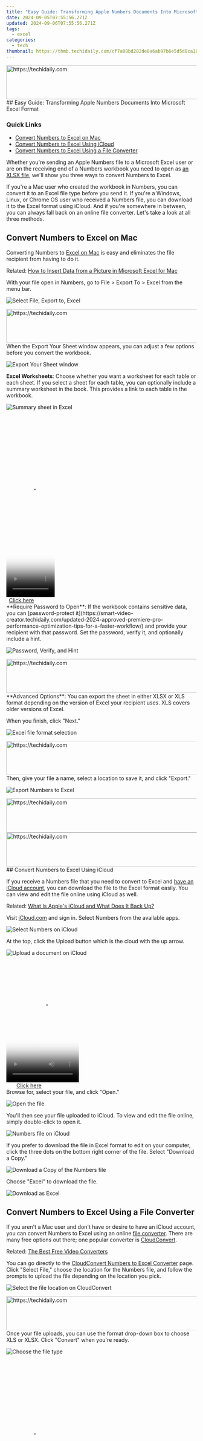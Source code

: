 ```yaml
---
title: "Easy Guide: Transforming Apple Numbers Documents Into Microsoft Excel Format"
date: 2024-09-05T07:55:56.271Z
updated: 2024-09-06T07:55:56.271Z
tags:
  - excel
categories:
  - tech
thumbnail: https://thmb.techidaily.com/cf7a08bd282de8a6ab97b6e5d5d8ca10a7266e7f855e68e8c2f62606a22410cc.jpeg
---
```


<!-- affiliate ads begin -->
<a href="https://aligracehair.sjv.io/c/5597632/2006933/19272" target="_top" id="2006933">
  <img src="//a.impactradius-go.com/display-ad/19272-2006933" border="0" alt="https://techidaily.com" width="728" height="90"/>
</a>
<img height="0" width="0" src="https://aligracehair.sjv.io/i/5597632/2006933/19272" style="position:absolute;visibility:hidden;" border="0" />
<!-- affiliate ads end -->
## Easy Guide: Transforming Apple Numbers Documents Into Microsoft Excel Format

### Quick Links

* [Convert Numbers to Excel on Mac](https://change-location.techidaily.com/in-2024-best-pokemons-for-pvp-matches-in-pokemon-go-for-vivo-s18-drfone-by-drfone-virtual-android/)
* [Convert Numbers to Excel Using iCloud](https://instagram-videos.techidaily.com/new-conducting-the-crescendo-infusing-instagram-reels-with-sounds/)
* [Convert Numbers to Excel Using a File Converter](https://some-knowledge.techidaily.com/new-expert-guide-to-changing-user-numbers-on-tiktok/)

 Whether you're sending an Apple Numbers file to a Microsoft Excel user or are on the receiving end of a Numbers workbook you need to open as [an XLSX file](https://ai-vdieo-software.techidaily.com/updated-beyond-quik-exploring-the-best-pc-video-editing-software-for-gopro-users/), we'll show you three ways to convert Numbers to Excel.

 If you're a Mac user who created the workbook in Numbers, you can convert it to an Excel file type before you send it. If you're a Windows, Linux, or Chrome OS user who received a Numbers file, you can download it to the Excel format using iCloud. And if you're somewhere in between, you can always fall back on an online file converter. Let's take a look at all three methods.

##  Convert Numbers to Excel on Mac

 Converting Numbers to [Excel on Mac](https://win-able.techidaily.com/comprehensive-troubleshooting-making-your-vrchat-run-smoothly-again/) is easy and eliminates the file recipient from having to do it.

Related: [How to Insert Data from a Picture in Microsoft Excel for Mac](https://win-able.techidaily.com/comprehensive-troubleshooting-making-your-vrchat-run-smoothly-again/) 

 With your file open in Numbers, go to File > Export To > Excel from the menu bar.

![Select File, Export to, Excel](https://static1.howtogeekimages.com/wordpress/wp-content/uploads/2022/02/FileExportToExcel-NumbersToExcel.png) 

<!-- affiliate ads begin -->
<a href="https://review-au.sjv.io/c/5597632/2098702/14409" target="_top" id="2098702">
  <img src="//a.impactradius-go.com/display-ad/14409-2098702" border="0" alt="https://techidaily.com" width="728" height="90"/>
</a>
<img height="0" width="0" src="https://review-au.sjv.io/i/5597632/2098702/14409" style="position:absolute;visibility:hidden;" border="0" />
<!-- affiliate ads end -->
 When the Export Your Sheet window appears, you can adjust a few options before you convert the workbook.

![Export Your Sheet window](https://static1.howtogeekimages.com/wordpress/wp-content/uploads/2022/02/ExportYourSheet-NumbersToExcel.png) 

**Excel Worksheets**: Choose whether you want a worksheet for each table or each sheet. If you select a sheet for each table, you can optionally include a summary worksheet in the book. This provides a link to each table in the workbook.

![Summary sheet in Excel](https://static1.howtogeekimages.com/wordpress/wp-content/uploads/2022/02/Summary-NumbersToExcel.png) 

<!-- affiliate ads begin -->
<span id="1977028">
					<video width="128" height="480" style="cursor:pointer"
           poster="//a.impactradius-go.com/display-clicktoplayimage/1977028.png"
           onclick="if(!this.playClicked){this.play();this.setAttribute('controls',true);this.playClicked=true;}">
	   <source src="//a.impactradius-go.com/display-ad/22993-1977028">
	   <img src="//a.impactradius-go.com/display-clicktoplayimage/1977028.png" style="border: none; height: 100%; width: 100%; object-fit: contain">
	</video>
	<div style="width:80px;text-align:center"><a href="javascript:window.open(decodeURIComponent('https%3A%2F%2Fhomestyler.sjv.io%2Fc%2F5597632%2F1977028%2F22993'), '_blank');void(0);">Click here</a></div>
</span>
<img height="0" width="0" src="https://imp.pxf.io/i/5597632/1977028/22993" style="position:absolute;visibility:hidden;" border="0" />
<!-- affiliate ads end -->
**Require Password to Open**: If the workbook contains sensitive data, you can [password-protect it](https://smart-video-creator.techidaily.com/updated-2024-approved-premiere-pro-performance-optimization-tips-for-a-faster-workflow/) and provide your recipient with that password. Set the password, verify it, and optionally include a hint.

![Password, Verify, and Hint](https://static1.howtogeekimages.com/wordpress/wp-content/uploads/2022/02/RequirePassword-NumbersToExcel.png) 

<!-- affiliate ads begin -->
<a href="https://appsumo.8odi.net/c/5597632/2024347/7443" target="_top" id="2024347">
  <img src="//a.impactradius-go.com/display-ad/7443-2024347" border="0" alt="https://techidaily.com" width="728" height="90"/>
</a>
<img height="0" width="0" src="https://appsumo.8odi.net/i/5597632/2024347/7443" style="position:absolute;visibility:hidden;" border="0" />
<!-- affiliate ads end -->
**Advanced Options**: You can export the sheet in either XLSX or XLS format depending on the version of Excel your recipient uses. XLS covers older versions of Excel.

 When you finish, click "Next."

![Excel file format selection](https://static1.howtogeekimages.com/wordpress/wp-content/uploads/2022/02/ExportSheet-NumbersToExcel.png) 

<!-- affiliate ads begin -->
<a href="https://aligracehair.sjv.io/c/5597632/1938698/19272" target="_top" id="1938698">
  <img src="//a.impactradius-go.com/display-ad/19272-1938698" border="0" alt="https://techidaily.com" width="728" height="90"/>
</a>
<img height="0" width="0" src="https://aligracehair.sjv.io/i/5597632/1938698/19272" style="position:absolute;visibility:hidden;" border="0" />
<!-- affiliate ads end -->
 Then, give your file a name, select a location to save it, and click "Export."

![Export Numbers to Excel](https://static1.howtogeekimages.com/wordpress/wp-content/uploads/2022/02/Export-NumbersToExcel.png) 

<!-- affiliate ads begin -->
<a href="https://appsumo.8odi.net/c/5597632/2082527/7443" target="_top" id="2082527">
  <img src="//a.impactradius-go.com/display-ad/7443-2082527" border="0" alt="https://techidaily.com" width="728" height="90"/>
</a>
<img height="0" width="0" src="https://appsumo.8odi.net/i/5597632/2082527/7443" style="position:absolute;visibility:hidden;" border="0" />
<!-- affiliate ads end -->
<!-- affiliate ads begin -->
<a href="https://aligracehair.sjv.io/c/5597632/2135405/19272" target="_top" id="2135405">
  <img src="//a.impactradius-go.com/display-ad/19272-2135405" border="0" alt="https://techidaily.com" width="728" height="90"/>
</a>
<img height="0" width="0" src="https://aligracehair.sjv.io/i/5597632/2135405/19272" style="position:absolute;visibility:hidden;" border="0" />
<!-- affiliate ads end -->
##  Convert Numbers to Excel Using iCloud

 If you receive a Numbers file that you need to convert to Excel and [have an iCloud account](https://facebook-video-share.techidaily.com/updated-in-2024-breaking-barriers-worlds-best-and-largest-shorts-downloaders/), you can download the file to the Excel format easily. You can view and edit the file online using iCloud as well.

Related: [What Is Apple's iCloud and What Does It Back Up?](https://facebook-video-share.techidaily.com/updated-in-2024-breaking-barriers-worlds-best-and-largest-shorts-downloaders/) 

 Visit [iCloud.com](https://www.icloud.com) and sign in. Select Numbers from the available apps.

![Select Numbers on iCloud](https://static1.howtogeekimages.com/wordpress/wp-content/uploads/2022/02/iCloudNumbers-NumbersToExcel.png) 

 At the top, click the Upload button which is the cloud with the up arrow.

![Upload a document on iCloud](https://static1.howtogeekimages.com/wordpress/wp-content/uploads/2022/02/iCloudUpload-NumbersToExcel.png) 

<!-- affiliate ads begin -->
<span id="1630055">
					<video width="192" height="320" style="cursor:pointer"
           poster="//a.impactradius-go.com/display-clicktoplayimage/1630055.png"
           onclick="if(!this.playClicked){this.play();this.setAttribute('controls',true);this.playClicked=true;}">
	   <source src="//a.impactradius-go.com/display-ad/18460-1630055">
	   <img src="//a.impactradius-go.com/display-clicktoplayimage/1630055.png" style="border: none; height: 100%; width: 100%; object-fit: contain">
	</video>
	<div style="width:120px;text-align:center"><a href="javascript:window.open(decodeURIComponent('https%3A%2F%2Fcaperobbin.sjv.io%2Fc%2F5597632%2F1630055%2F18460'), '_blank');void(0);">Click here</a></div>
</span>
<img height="0" width="0" src="https://imp.pxf.io/i/5597632/1630055/18460" style="position:absolute;visibility:hidden;" border="0" />
<!-- affiliate ads end -->
 Browse for, select your file, and click "Open."

![Open the file](https://static1.howtogeekimages.com/wordpress/wp-content/uploads/2022/02/iCloudOpenFile-NumbersToExcel.png) 

 You'll then see your file uploaded to iCloud. To view and edit the file online, simply double-click to open it.

![Numbers file on iCloud](https://static1.howtogeekimages.com/wordpress/wp-content/uploads/2022/02/iCloudWorkbook-NumbersToExcel.png) 

 If you prefer to download the file in Excel format to edit on your computer, click the three dots on the bottom right corner of the file. Select "Download a Copy."

![Download a Copy of the Numbers file](https://static1.howtogeekimages.com/wordpress/wp-content/uploads/2022/02/iCloudDownloadACopy-NumbersToExcel.png) 

 Choose "Excel" to download the file.

![Download as Excel](https://static1.howtogeekimages.com/wordpress/wp-content/uploads/2022/02/iCloudExcel-NumbersToExcel.png) 

##  Convert Numbers to Excel Using a File Converter

 If you aren't a Mac user and don't have or desire to have an iCloud account, you can convert Numbers to Excel using an online [file converter](https://discord-videos.techidaily.com/in-2024-discord-spoiler-tag-all-you-need-to-know/). There are many free options out there; one popular converter is [CloudConvert](https://cloudconvert.com).

Related: [The Best Free Video Converters](https://discord-videos.techidaily.com/in-2024-discord-spoiler-tag-all-you-need-to-know/) 

 You can go directly to the [CloudConvert Numbers to Excel Converter](https://cloudconvert.com/numbers-to-xls) page. Click "Select File," choose the location for the Numbers file, and follow the prompts to upload the file depending on the location you pick.

![Select the file location on CloudConvert](https://static1.howtogeekimages.com/wordpress/wp-content/uploads/2022/02/CloudConvertSelect-NumbersToExcel.png) 

<!-- affiliate ads begin -->
<a href="https://coinrule.sjv.io/c/5597632/1958378/18409" target="_top" id="1958378">
  <img src="//a.impactradius-go.com/display-ad/18409-1958378" border="0" alt="https://techidaily.com" width="728" height="90"/>
</a>
<img height="0" width="0" src="https://coinrule.sjv.io/i/5597632/1958378/18409" style="position:absolute;visibility:hidden;" border="0" />
<!-- affiliate ads end -->
 Once your file uploads, you can use the format drop-down box to choose XLS or XLSX. Click "Convert" when you're ready.

![Choose the file type](https://static1.howtogeekimages.com/wordpress/wp-content/uploads/2022/02/CloudConvertFormat-NumbersToExcel.png) 

<!-- affiliate ads begin -->
<span id="1975555">
					<video width="128" height="480" style="cursor:pointer"
           poster="//a.impactradius-go.com/display-clicktoplayimage/1975555.png"
           onclick="if(!this.playClicked){this.play();this.setAttribute('controls',true);this.playClicked=true;}">
	   <source src="//a.impactradius-go.com/display-ad/22993-1975555">
	   <img src="//a.impactradius-go.com/display-clicktoplayimage/1975555.png" style="border: none; height: 100%; width: 100%; object-fit: contain">
	</video>
	<div style="width:80px;text-align:center"><a href="javascript:window.open(decodeURIComponent('https%3A%2F%2Fhomestyler.sjv.io%2Fc%2F5597632%2F1975555%2F22993'), '_blank');void(0);">Click here</a></div>
</span>
<img height="0" width="0" src="https://imp.pxf.io/i/5597632/1975555/22993" style="position:absolute;visibility:hidden;" border="0" />
<!-- affiliate ads end -->
 After the file is converted, you'll see "Finished" and click "Download" to obtain your Excel file.

![Download the converted file](https://static1.howtogeekimages.com/wordpress/wp-content/uploads/2022/02/CloudConvertDownload-NumbersToExcel.png) 

 You can convert up to 25 files per day for free with CloudConvert and without signing up. If you have more than 25 files, you can check out [CloudConvert's packages and subscription plans](https://cloudconvert.com/pricing).

 Most online file converters work similarly to CloudConvert. So, if you have a different site you prefer, simply look through the menu for the option to convert Numbers to Excel.

 Converting an Apple Numbers workbook to Microsoft Excel for yourself or someone else is easy. If you need to convert other types of Apple application documents, look at how to [convert Pages to Word](https://unlock-android.techidaily.com/how-to-unlock-a-honor-magic-6-easily-by-drfone-android/) or how to [convert Keynote to PowerPoint](https://extra-approaches.techidaily.com/pro-photos-master-the-art-of-adding-motion-blur-effects-for-2024/).

Related: [How to Set Excel as the Default App for Spreadsheets on Mac](https://screen-capture.techidaily.com/updated-creating-a-safe-mc-habitat-plan-6-for-2024/)

<ins class="adsbygoogle"
     style="display:block"
     data-ad-format="autorelaxed"
     data-ad-client="ca-pub-7571918770474297"
     data-ad-slot="1223367746"></ins>



<ins class="adsbygoogle"
     style="display:block"
     data-ad-client="ca-pub-7571918770474297"
     data-ad-slot="8358498916"
     data-ad-format="auto"
     data-full-width-responsive="true"></ins>

<span class="atpl-alsoreadstyle">Also read:</span>
<div><ul>
<li><a href="https://extra-hints.techidaily.com/new-best-data-buffering-option-for-sony-a7c/"><u>[New] Best Data Buffering Option for Sony A7C</u></a></li>
<li><a href="https://facebook-record-videos.techidaily.com/new-essential-asmr-mics-for-optimal-audio-experience-for-2024/"><u>[New] Essential ASMR Mics for Optimal Audio Experience for 2024</u></a></li>
<li><a href="https://youtube-tips.techidaily.com/n-2024-smooth-streaming-elite-stabilizers-reviewed/"><u>[New] In 2024, Smooth Streaming  Elite Stabilizers Reviewed</u></a></li>
<li><a href="https://fox-friendly.techidaily.com/updated-2024-approved-unique-outro-music-files-at-your-fingertips-free/"><u>[Updated] 2024 Approved  Unique Outro Music Files at Your Fingertips - Free</u></a></li>
<li><a href="https://extra-approaches.techidaily.com/updated-pro-level-strategies-for-photo-color-enhancement/"><u>[Updated] Pro-Level Strategies for Photo Color Enhancement</u></a></li>
<li><a href="https://win-forum.techidaily.com/ace-system-performance-update-devices-drivers-on-windows-10-using-revouninstaller/"><u>Ace System Performance: Update Devices Drivers on Windows 10 Using RevoUninstaller</u></a></li>
<li><a href="https://win-forum.techidaily.com/an-in-depth-guide-to-what-the-windows-registry-does-for-your-pc/"><u>An In-Depth Guide to What the Windows Registry Does for Your PC</u></a></li>
<li><a href="https://article-tips.techidaily.com/choosing-your-content-companion-the-future-in-podcasts-or-youtube/"><u>Choosing Your Content Companion  The Future in Podcasts or YouTube</u></a></li>
<li><a href="https://win-forum.techidaily.com/clear-out-pc-clutter-on-windows-11-a-detailed-walkthrough-using-revo-uninstaller/"><u>Clear Out PC Clutter on Windows 11 – A Detailed Walkthrough Using Revo Uninstaller</u></a></li>
<li><a href="https://win-forum.techidaily.com/comparative-analysis-of-leading-social-media-outlets-facebook-twitter-instagram-and-youtube/"><u>Comparative Analysis of Leading Social Media Outlets: Facebook, Twitter, Instagram & YouTube</u></a></li>
<li><a href="https://win-forum.techidaily.com/connect-and-grow-your-network-through-leading-platforms-facebook-twitter-instagram-and-youtube/"><u>Connect and Grow Your Network Through Leading Platforms: Facebook, Twitter, Instagram & YouTube</u></a></li>
<li><a href="https://win-forum.techidaily.com/connecting-in-the-digital-age-understanding-key-platforms-fb-ttter-igram-yoodlebox/"><u>Connecting in the Digital Age: Understanding Key Platforms – Fb, Ttter, IGram, Yoodlebox</u></a></li>
<li><a href="https://win-forum.techidaily.com/effective-tips-to-eliminate-disk-usage-overflow-on-your-windows-11-machine/"><u>Effective Tips to Eliminate Disk Usage Overflow on Your Windows 11 Machine</u></a></li>
<li><a href="https://win-forum.techidaily.com/effortless-registry-key-management-with-revo-uninstaller-create-edit-and-delete-like-a-pro/"><u>Effortless Registry Key Management with Revo Uninstaller: Create, Edit, and Delete Like a Pro</u></a></li>
<li><a href="https://win-forum.techidaily.com/engagement-essentials-for-leading-social-platforms-strategies-for-facebook-twitter-instagram-and-youtube-success/"><u>Engagement Essentials for Leading Social Platforms: Strategies for Facebook, Twitter, Instagram & YouTube Success</u></a></li>
<li><a href="https://win-forum.techidaily.com/expert-guide-to-correcting-the-msedgeexe-application-error-on-pc/"><u>Expert Guide to Correcting the 'Msedge.exe Application Error on PC'</u></a></li>
<li><a href="https://win-forum.techidaily.com/exploring-major-social-media-platforms-facebook-twitter-and-instagram/"><u>Exploring Major Social Media Platforms: Facebook, Twitter & Instagram</u></a></li>
<li><a href="https://win-forum.techidaily.com/exploring-the-core-of-windows-os-a-guide-to-the-windows-registry-system/"><u>Exploring The Core of Windows OS: A Guide to the Windows Registry System</u></a></li>
<li><a href="https://win-forum.techidaily.com/exploring-the-elite-circle-of-connectivity-facebook-twitter-instagram-and-youtube-breakdown/"><u>Exploring the Elite Circle of Connectivity: Facebook, Twitter, Instagram & YouTube Breakdown</u></a></li>
<li><a href="https://win-forum.techidaily.com/harnessing-engagement-on-popular-networks-facebook-twitter-instagram-and-youtube-insights/"><u>Harnessing Engagement on Popular Networks: Facebook, Twitter, Instagram, and YouTube Insights</u></a></li>
<li><a href="https://win-forum.techidaily.com/how-to-activate-wake-on-lan-in-windows-10-and-11/"><u>How to Activate Wake-on-LAN in Windows 10 and 11</u></a></li>
<li><a href="https://win-forum.techidaily.com/how-to-block-web-trackers-on-both-your-windows-11-computer-and-android-smartphone/"><u>How to Block Web Trackers on Both Your Windows 11 Computer and Android Smartphone</u></a></li>
<li><a href="https://windows11.techidaily.com/how-to-correct-the-audio-device-not-stopped-error-on-win/"><u>How to Correct the 'Audio Device Not Stopped' Error on Win</u></a></li>
<li><a href="https://win-forum.techidaily.com/how-to-enter-the-bios-in-windows-11-revouninstaller/"><u>How to Enter the Bios in Windows 11 - RevoUninstaller</u></a></li>
<li><a href="https://win-forum.techidaily.com/how-to-stop-windows-explorer-from-constantly-crashing-a-7-step-guide/"><u>How to Stop Windows Explorer From Constantly Crashing: A 7-Step Guide</u></a></li>
<li><a href="https://facebook-video-content.techidaily.com/in-2024-dissecting-the-digital-language-meanings-of-fb-messengers-blue-emoji/"><u>In 2024, Dissecting the Digital Language  Meanings of FB Messenger’s Blue Emoji</u></a></li>
<li><a href="https://sim-unlock.techidaily.com/in-2024-easily-unlock-your-honor-90-pro-device-sim-by-drfone-android/"><u>In 2024, Easily Unlock Your Honor 90 Pro Device SIM</u></a></li>
<li><a href="https://win-forum.techidaily.com/inside-look-how-the-windows-registry-works-according-to-revouninstaller-experts/"><u>Inside Look: How the Windows Registry Works According to RevoUninstaller Experts</u></a></li>
<li><a href="https://win-forum.techidaily.com/launch-of-revo-uninstaller-pro-version-5-enhanced-system-cleanup/"><u>Launch of Revo Uninstaller Pro Version 5: Enhanced System Cleanup</u></a></li>
<li><a href="https://win-forum.techidaily.com/mastering-the-art-of-android-app-management-using-revo-uninstaller/"><u>Mastering the Art of Android App Management Using Revo Uninstaller</u></a></li>
<li><a href="https://win-forum.techidaily.com/mastering-the-art-of-forcing-quit-uncooperative-software-on-windows-11-computers/"><u>Mastering the Art of Forcing Quit Uncooperative Software on Windows 11 Computers</u></a></li>
<li><a href="https://win-forum.techidaily.com/navigating-the-digital-landsprise-a-comprehensive-guide-to-facebook-twitter-instagram-and-youtube/"><u>Navigating the Digital Landsprise: A Comprehensive Guide to Facebook, Twitter, Instagram & YouTube</u></a></li>
<li><a href="https://win-forum.techidaily.com/navigating-the-giants-of-social-networking-facebook-twitter-instagram-and-youtube-explained/"><u>Navigating the Giants of Social Networking: Facebook, Twitter, Instagram and YouTube Explained</u></a></li>
<li><a href="https://win-forum.techidaily.com/optimizing-digital-footprint-with-facebook-twitter-instagram-and-youtubing-techniques/"><u>Optimizing Digital Footprint with Facebook, Twitter, Instagram & YouTubing Techniques</u></a></li>
<li><a href="https://win-forum.techidaily.com/quick-guide-forcing-closure-of-unresponsive-programs-in-windows-11/"><u>Quick Guide: Forcing Closure of Unresponsive Programs in Windows 11</u></a></li>
<li><a href="https://win-forum.techidaily.com/social-media-giants-unveiled-facebook-twitter-instagram-and-youtube-for-todays-content-creators/"><u>Social Media Giants Unveiled: Facebook, Twitter, Instagram & YouTube for Today's Content Creators</u></a></li>
<li><a href="https://win-forum.techidaily.com/social-media-powerhouses-a-guide-to-facebook-twitter-instagram-and-youtube-uses/"><u>Social Media Powerhouses: A Guide to Facebook, Twitter, Instagram, and YouTube Uses</u></a></li>
<li><a href="https://win-forum.techidaily.com/social-media-titans-explored-insights-into-facebook-twitter-instagram-and-youtube-popularity/"><u>Social Media Titans Explored: Insights Into Facebook, Twitter, Instagram, and YouTube Popularity</u></a></li>
<li><a href="https://win-forum.techidaily.com/solution-found-troubleshooting-far-cry-6-pc-game-wont-start/"><u>Solution Found: Troubleshooting Far Cry 6 PC Game Won't Start</u></a></li>
<li><a href="https://win-forum.techidaily.com/the-big-four-of-online-social-interaction-facebook-twitter-instagram-and-youtube-explained/"><u>The Big Four of Online Social Interaction: Facebook, Twitter, Instagram & YouTube Explained</u></a></li>
<li><a href="https://win-forum.techidaily.com/the-social-media-quartet-mastering-engagement-on-facebook-twitter-instagram-youtube/"><u>The Social Media Quartet: Mastering Engagement on Facebook, Twitter, Instagram, YouTube</u></a></li>
<li><a href="https://win-forum.techidaily.com/top-7-solutions-to-stop-windows-file-explorer-continuous-freezing-with-revo-uninstaller/"><u>Top 7 Solutions to Stop Windows File Explorer Continuous Freezing with Revo Uninstaller</u></a></li>
<li><a href="https://win-forum.techidaily.com/troubleshooting-techniques-eliminating-memory-dumps-on-your-windows-11-pc/"><u>Troubleshooting Techniques: Eliminating Memory Dumps on Your Windows 11 PC</u></a></li>
<li><a href="https://win-forum.techidaily.com/ultimate-tricks-to-boost-boot-speed-on-windows-11-systems/"><u>Ultimate Tricks to Boost Boot Speed on Windows 11 Systems</u></a></li>
<li><a href="https://youtube-docs.techidaily.com/king-potential-creating-compelling-content-on-your-phone/"><u>Unlocking Potential  Creating Compelling Content on Your Phone</u></a></li>
<li><a href="https://win-forum.techidaily.com/unveil-your-windows-11-powershell-version-with-simple-steps-a-comprehensive-guide/"><u>Unveil Your Windows 11 PowerShell Version with Simple Steps – A Comprehensive Guide</u></a></li>
<li><a href="https://win-forum.techidaily.com/updating-your-pcs-hardware-a-step-by-step-guide-to-refresh-windows-10-drivers/"><u>Updating Your PC's Hardware: A Step-by-Step Guide to Refresh Windows 10 Drivers</u></a></li>
<li><a href="https://win-forum.techidaily.com/windows-11-installation-hack-overcoming-ineligible-processor-restrictions/"><u>Windows 11 Installation Hack: Overcoming Ineligible Processor Restrictions</u></a></li>
</ul></div>
